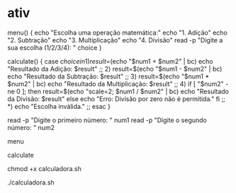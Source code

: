 # ativ
menu() {
  echo "Escolha uma operação matemática:"
  echo "1. Adição"
  echo "2. Subtração"
  echo "3. Multiplicação"
  echo "4. Divisão"
  read -p "Digite a sua escolha (1/2/3/4): " choice
}


calculate() {
  case $choice in
    1)
      result=$(echo "$num1 + $num2" | bc)
      echo "Resultado da Adição: $result"
      ;;
    2)
      result=$(echo "$num1 - $num2" | bc)
      echo "Resultado da Subtração: $result"
      ;;
    3)
      result=$(echo "$num1 * $num2" | bc)
      echo "Resultado da Multiplicação: $result"
      ;;
    4)
      if [ "$num2" -ne 0 ]; then
        result=$(echo "scale=2; $num1 / $num2" | bc)
        echo "Resultado da Divisão: $result"
      else
        echo "Erro: Divisão por zero não é permitida."
      fi
      ;;
    *)
      echo "Escolha inválida."
      ;;
  esac
}


read -p "Digite o primeiro número: " num1
read -p "Digite o segundo número: " num2


menu


calculate

chmod +x calculadora.sh


./calculadora.sh

